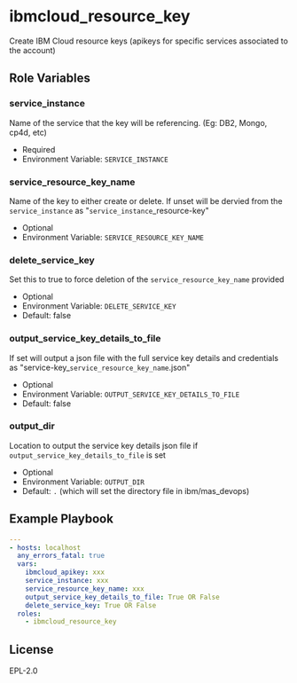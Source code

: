 ibmcloud_resource_key
=========

Create IBM Cloud resource keys (apikeys for specific services associated to the account)


Role Variables
--------------

### service_instance
Name of the service that the key will be referencing. (Eg: DB2, Mongo, cp4d, etc)

- Required
- Environment Variable: `SERVICE_INSTANCE`

### service_resource_key_name
Name of the key to either create or delete. If unset will be dervied from the `service_instance` as "`service_instance`_resource-key"

- Optional
- Environment Variable: `SERVICE_RESOURCE_KEY_NAME`

### delete_service_key
Set this to true to force deletion of the `service_resource_key_name` provided

- Optional
- Environment Variable: `DELETE_SERVICE_KEY`
- Default: false

### output_service_key_details_to_file
If set will output a json file with the full service key details and credentials as "service-key_`service_resource_key_name`.json"

- Optional
- Environment Variable: `OUTPUT_SERVICE_KEY_DETAILS_TO_FILE`
- Default: false

### output_dir
Location to output the service key details json file if `output_service_key_details_to_file` is set

- Optional
- Environment Variable: `OUTPUT_DIR`
- Default: `.` (which will set the directory file in ibm/mas_devops)


Example Playbook
----------------

```yaml
---
- hosts: localhost
  any_errors_fatal: true
  vars:
    ibmcloud_apikey: xxx
    service_instance: xxx
    service_resource_key_name: xxx
    output_service_key_details_to_file: True OR False
    delete_service_key: True OR False
  roles:
    - ibmcloud_resource_key
```

License
-------

EPL-2.0
